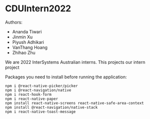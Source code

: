 # CDUIntern2022

Authors:
-	Ananda Tiwari
-	Jinmin Xu
-	Piyush Adhikari
-	VanThang Hoang
-	Zhihao Zhu
       
We are 2022 InterSystems Australian interns. This projects our intern project

Packages you need to install before running the application:

~~~~
npm i @react-native-picker/picker   
npm i @react-navigation/native   
npm i react-hook-form   
npm i react-native-paper   
npm install react-native-screens react-native-safe-area-context   
npm install @react-navigation/native-stack   
npm i react-native-toast-message
~~~~